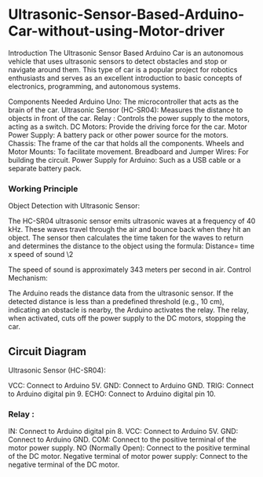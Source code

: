 # Ultrasonic-Sensor-Based-Arduino-Car-without-using-Motor-driver

Introduction
The Ultrasonic Sensor Based Arduino Car is an autonomous vehicle that uses ultrasonic sensors to detect obstacles and stop or navigate around them. This type of car is a popular project for robotics enthusiasts and serves as an excellent introduction to basic concepts of electronics, programming, and autonomous systems.

Components Needed
Arduino Uno: The microcontroller that acts as the brain of the car.
Ultrasonic Sensor (HC-SR04): Measures the distance to objects in front of the car.
Relay : Controls the power supply to the motors, acting as a switch.
DC Motors: Provide the driving force for the car.
Motor Power Supply: A battery pack or other power source for the motors.
Chassis: The frame of the car that holds all the components.
Wheels and Motor Mounts: To facilitate movement.
Breadboard and Jumper Wires: For building the circuit.
Power Supply for Arduino: Such as a USB cable or a separate battery pack.

### Working Principle
Object Detection with Ultrasonic Sensor:

The HC-SR04 ultrasonic sensor emits ultrasonic waves at a frequency of 40 kHz.
These waves travel through the air and bounce back when they hit an object.
The sensor then calculates the time taken for the waves to return and determines the distance to the object using the formula:
Distance= time x speed of sound \2 
​
 
The speed of sound is approximately 343 meters per second in air.
Control Mechanism:

The Arduino reads the distance data from the ultrasonic sensor.
If the detected distance is less than a predefined threshold (e.g., 10 cm), indicating an obstacle is nearby, the Arduino activates the relay.
The relay, when activated, cuts off the power supply to the DC motors, stopping the car.

## Circuit Diagram
Ultrasonic Sensor (HC-SR04):

VCC: Connect to Arduino 5V.
GND: Connect to Arduino GND.
TRIG: Connect to Arduino digital pin 9.
ECHO: Connect to Arduino digital pin 10.
###  Relay :

IN: Connect to Arduino digital pin 8.
VCC: Connect to Arduino 5V.
GND: Connect to Arduino GND.
COM: Connect to the positive terminal of the motor power supply.
NO (Normally Open): Connect to the positive terminal of the DC motor.
Negative terminal of motor power supply: Connect to the negative terminal of the DC motor.
